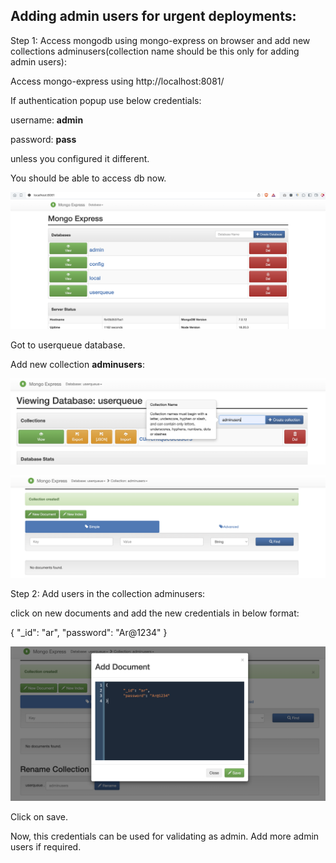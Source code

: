 ## Adding admin users for urgent deployments:

Step 1: Access mongodb using mongo-express on browser and add new collections adminusers(collection name should be this only for adding admin users):

Access mongo-express using http://localhost:8081/

If authentication popup use below credentials:

username: **admin**

password: **pass**

unless you configured it different.

You should be able to access db now.

![alt text](image/1007.png)

Got to userqueue database.

Add new collection **adminusers**:

![alt text](image/1008.png)

![alt text](image/1009.png)

Step 2: Add users in the collection adminusers:

click on new documents and add the new credentials in below format:

{
        "_id": "ar",
    	"password": "Ar@1234"
}

![alt text](image/1010.png)


Click on save.

Now, this credentials can be used for validating as admin. Add more admin users if required.

